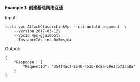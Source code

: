 **Example 1: 创建基础网络互通**



Input: 

```
tccli vpc AttachClassicLinkVpc --cli-unfold-argument  \
    --Version 2017-03-12\
    --VpcId vpc-gjui0b5t\
    --InstanceIds ins-0x5msjda
```

Output: 
```
{
    "Response": {
        "RequestId": "354f4ac3-8546-4516-8c8a-69e3ab73aa8a"
    }
}
```

